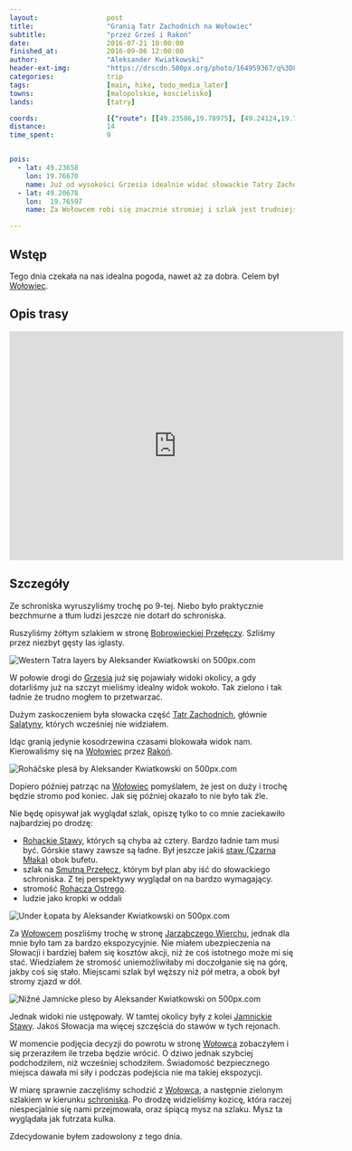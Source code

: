 ```yaml
---
layout:                 post
title:                  "Granią Tatr Zachodnich na Wołowiec"
subtitle:               "przez Grześ i Rakoń"
date:                   2016-07-21 18:00:00
finished_at:            2016-09-06 12:00:00
author:                 "Aleksander Kwiatkowski"
header-ext-img:         "https://drscdn.500px.org/photo/164959367/q%3D80_m%3D2000/a35615dc628b05b84cf17cb94fcf2f8e"
categories:             trip
tags:                   [main, hike, todo_media_later]
towns:                  [malopolskie, koscielisko]
lands:                  [tatry]

coords:                 [{"route": [[49.23586,19.78975], [49.24124,19.77817], [49.23642,19.76658], [49.23026,19.76933], [49.22336,19.76761], [49.21619,19.75868], [49.20733,19.76332], [49.20576,19.77207], [49.20727,19.76298], [49.21142,19.76023], [49.21529,19.77310], [49.22291,19.78306], [49.23351,19.78581], [49.23597,19.78933]], "type": "hike"}]
distance:               14
time_spent:             9


pois:
  - lat: 49.23658
    lon: 19.76670
    name: Już od wysokości Grzesia idealnie widać słowackie Tatry Zachodnie.
  - lat: 49.20678
    lon:  19.76597  
    name: Za Wołowcem robi się znacznie stromiej i szlak jest trudniejszy.

---
```


[wiki-bobrowiecka]: https://pl.wikipedia.org/wiki/Bobrowiecka_Prze%C5%82%C4%99cz
[wiki-salatyny]: https://pl.wikipedia.org/wiki/Salatyny
[wiki-rohackie-stawy]: https://pl.wikipedia.org/wiki/Rohackie_Stawy
[wiki-schr-chocholowska]: https://pl.wikipedia.org/wiki/Schronisko_PTTK_na_Polanie_Chocho%C5%82owskiej
[wiki-wolowiec]: https://pl.wikipedia.org/wiki/Wo%C5%82owiec_(Tatry)
[wiki-grzes]: https://pl.wikipedia.org/wiki/Grze%C5%9B
[wiki-tatry-zachodnie]: https://pl.wikipedia.org/wiki/Tatry_Zachodnie
[wiki-rakon]: https://pl.wikipedia.org/wiki/Rako%C5%84
[wiki-smutna-przelecz]: https://pl.wikipedia.org/wiki/Smutna_Prze%C5%82%C4%99cz
[wiki-czarna-mlaka]: https://pl.wikipedia.org/wiki/Czarna_M%C5%82aka
[wiki-rohacz-ostry]: https://pl.wikipedia.org/wiki/Rohacz_Ostry
[wiki-jarzabczy]: https://pl.wikipedia.org/wiki/Jarz%C4%85bczy_Wierch
[wiki-jamnickie-stawy]: https://pl.wikipedia.org/wiki/Jamnickie_Stawy

Wstęp
-----

Tego dnia czekała na nas idealna pogoda, nawet aż za dobra. Celem był [Wołowiec][wiki-wolowiec].

Opis trasy
----------

<iframe height='405' width='590' frameborder='0' allowtransparency='true' scrolling='no' src='https://www.strava.com/activities/650900897/embed/c2bb6b3585eefd03f36827f61422aed2674ccdcb'></iframe>

Szczegóły
---------

Ze schroniska wyruszyliśmy trochę po 9-tej. Niebo było praktycznie bezchmurne a
tłum ludzi jeszcze nie dotarł do schroniska.

Ruszyliśmy żółtym szlakiem w stronę [Bobrowieckiej Przełęczy][wiki-bobrowiecka].
Szliśmy przez niezbyt gęsty las iglasty.

<div class='pixels-photo'>
  <p>
    <img src='https://drscdn.500px.org/photo/171799083/m%3D900/3d6ecce3a1d211c72db71103be079bc5' alt='Western Tatra layers by Aleksander Kwiatkowski on 500px.com'>
  </p>
  <a href='https://500px.com/photo/171799083/western-tatra-layers-by-aleksander-kwiatkowski' alt='Western Tatra layers by Aleksander Kwiatkowski on 500px.com'></a>
</div>
<script type='text/javascript' src='https://500px.com/embed.js'></script>

W połowie drogi do [Grzesia][wiki-grzes] już się pojawiały widoki okolicy, a gdy
dotarliśmy już na szczyt mieliśmy idealny widok wokoło. Tak zielono i tak ładnie
że trudno mogłem to przetwarzać.

Dużym zaskoczeniem była słowacka część [Tatr Zachodnich][wiki-tatry-zachodnie],
głównie [Salatyny][wiki-salatyny], których wcześniej nie widziałem.

Idąc granią jedynie kosodrzewina czasami blokowała widok nam. Kierowaliśmy się
na [Wołowiec][wiki-wolowiec] przez [Rakoń][wiki-rakon].

<div class='pixels-photo'>
  <p>
    <img src='https://drscdn.500px.org/photo/165999981/m%3D900/f21900b0a7aea85649f1bd568e2b9add' alt='Roháčske plesá by Aleksander Kwiatkowski on 500px.com'>
  </p>
  <a href='https://500px.com/photo/165999981/roh%C3%A1%C4%8Dske-ples%C3%A1-by-aleksander-kwiatkowski' alt='Roháčske plesá by Aleksander Kwiatkowski on 500px.com'></a>
</div>
<script type='text/javascript' src='https://500px.com/embed.js'></script>

Dopiero później patrząc na [Wołowiec][wiki-wolowiec] pomyślałem, że jest on duży
i trochę będzie stromo pod koniec. Jak się później okazało to nie było tak źle.

Nie będę opisywał jak wyglądał szlak, opiszę tylko to co mnie zaciekawiło
najbardziej po drodzę:


* [Rohackie Stawy][wiki-rohackie-stawy], których są chyba aż cztery. Bardzo
  ładnie tam musi być. Górskie stawy zawsze są ładne. Był jeszcze jakiś
  [staw (Czarna Młaka)][wiki-czarna-mlaka] obok bufetu.
* szlak na [Smutną Przełęcz][wiki-smutna-przelecz], którym był plan aby iść do
  słowackiego schroniska. Z tej perspektywy wyglądał on na bardzo wymagający.
* stromość [Rohacza Ostrego][wiki-rohacz-ostry].
* ludzie jako kropki w oddali

<div class='pixels-photo'>
  <p>
    <img src='https://drscdn.500px.org/photo/167920687/m%3D900/820e34df8b4c8d65dc4841bd886e9106' alt='Under Łopata by Aleksander Kwiatkowski on 500px.com'>
  </p>
  <a href='https://500px.com/photo/167920687/under-%C5%81opata-by-aleksander-kwiatkowski' alt='Under Łopata by Aleksander Kwiatkowski on 500px.com'></a>
</div>
<script type='text/javascript' src='https://500px.com/embed.js'></script>

Za [Wołowcem][wiki-wolowiec] poszliśmy trochę w stronę [Jarząbczego Wierchu][wiki-jarzabczy],
jednak dla mnie było tam za bardzo ekspozycyjnie. Nie miałem ubezpieczenia na Słowacji
i bardziej bałem się kosztów akcji, niż że coś istotnego może mi się stać.
Wiedziałem że stromość uniemożliwiłaby mi doczołganie się na górę, jakby coś się
stało. Miejscami szlak był węższy niż pół metra, a obok był stromy zjazd w dół.

<div class='pixels-photo'>
  <p>
    <img src='https://drscdn.500px.org/photo/170520357/m%3D900/11974847a0b2a7fddbc6a523039d7e77' alt='Nižné Jamnícke pleso by Aleksander Kwiatkowski on 500px.com'>
  </p>
  <a href='https://500px.com/photo/170520357/ni%C5%BEn%C3%A9-jamn%C3%ADcke-pleso-by-aleksander-kwiatkowski' alt='Nižné Jamnícke pleso by Aleksander Kwiatkowski on 500px.com'></a>
</div>
<script type='text/javascript' src='https://500px.com/embed.js'></script>


Jednak widoki nie ustępowały. W tamtej okolicy były
z kolei [Jamnickie Stawy][wiki-jamnickie-stawy]. Jakoś Słowacja ma więcej szczęścia
do stawów w tych rejonach.

W momencie podjęcia decyzji do powrotu w stronę [Wołowca][wiki-wolowiec] zobaczyłem
i się przeraziłem ile trzeba będzie wrócić. O dziwo jednak szybciej podchodziłem, niż
wcześniej schodziłem. Świadomość bezpiecznego miejsca dawała mi siły i podczas
podejścia nie ma takiej ekspozycji.

W miarę sprawnie zaczęliśmy schodzić z [Wołowca][wiki-wolowiec], a następnie
zielonym szlakiem w kierunku [schroniska][wiki-schr-chocholowska]. Po drodzę
widzieliśmy kozicę, która raczej niespecjalnie się nami przejmowała, oraz
śpiącą mysz na szlaku. Mysz ta wyglądała jak futrzata kulka.

Zdecydowanie byłem zadowolony z tego dnia.
